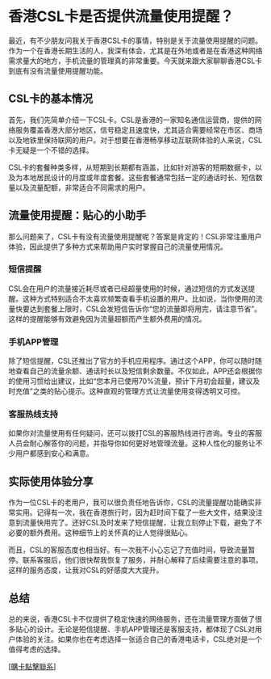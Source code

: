 # 香港CSL卡是否提供流量使用提醒？

最近，有不少朋友问我关于香港CSL卡的事情，特别是关于流量使用提醒的问题。作为一个在香港长期生活的人，我深有体会，尤其是在外地或者是在香港这种网络需求量大的地方，手机流量的管理真的非常重要。今天就来跟大家聊聊香港CSL卡到底有没有流量使用提醒功能。

## CSL卡的基本情况

首先，我们先简单介绍一下CSL卡。CSL是香港的一家知名通信运营商，提供的网络服务覆盖香港大部分地区，信号稳定且速度快，尤其适合需要经常在市区、商场以及地铁里保持联网的用户。对于想要在香港畅享移动互联网体验的人来说，CSL卡无疑是一个不错的选择。

CSL卡的套餐种类多样，从短期到长期都有涵盖，比如针对游客的短期数据卡，以及为本地居民设计的月度或年度套餐。这些套餐通常包括一定的通话时长、短信数量以及流量配额，非常适合不同需求的用户。

## 流量使用提醒：贴心的小助手

那么问题来了，CSL卡有没有流量使用提醒呢？答案是肯定的！CSL非常注重用户体验，因此提供了多种方式来帮助用户实时掌握自己的流量使用情况。

### 短信提醒

CSL会在用户的流量接近耗尽或者已经超量使用的时候，通过短信的方式发送提醒。这种方式特别适合不太喜欢频繁查看手机设置的用户。比如说，当你使用的流量快要达到套餐上限时，CSL会发短信告诉你“您的流量即将用完，请注意节省”。这样的提醒能够有效避免因为流量超额而产生额外费用的情况。

### 手机APP管理

除了短信提醒，CSL还推出了官方的手机应用程序。通过这个APP，你可以随时随地查看自己的流量余额、通话时长以及短信剩余数量。不仅如此，APP还会根据你的使用习惯给出建议，比如“您本月已使用70%流量，预计下月初会超量，建议及时充值”之类的贴心提示。这种直观的管理方式让流量使用变得透明又可控。

### 客服热线支持

如果你对流量使用有任何疑问，还可以拨打CSL的客服热线进行咨询。专业的客服人员会耐心解答你的问题，并指导你如何更好地管理流量。这种人性化的服务让不少用户都感到安心和满意。

## 实际使用体验分享

作为一位CSL卡的老用户，我可以很负责任地告诉你，CSL的流量提醒功能确实非常实用。记得有一次，我在香港旅行时，因为赶时间下载了一些大文件，结果没注意到流量快用完了。还好CSL及时发来了短信提醒，让我立刻停止下载，避免了不必要的额外费用。这种细节上的关怀真的让人觉得很贴心。

而且，CSL的客服态度也相当好。有一次我不小心忘记了充值时间，导致流量暂停。联系客服后，他们很快帮我恢复了服务，并耐心解释了后续需要注意的事项。这样的服务态度，让我对CSL的好感度大大提升。

## 总结

总的来说，香港CSL卡不仅提供了稳定快速的网络服务，还在流量管理方面做了很多贴心的设计。无论是短信提醒、手机APP管理还是客服支持，都体现了CSL对用户体验的关注。如果你也在考虑选择一张适合自己的香港电话卡，CSL绝对是一个值得考虑的选择。

[[購卡點擊聯系](https://t.me/s/SXDXQF)]